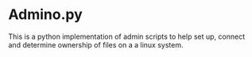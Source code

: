 # Admino.py
This is a python implementation of admin scripts to help set up, connect and determine ownership of files on a a linux system.
